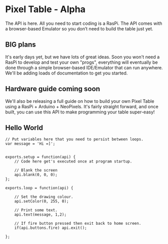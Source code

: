 # Pixel Table - Alpha

The API is here. All you need to start coding is a RasPi. The API comes with a browser-based Emulator so you don’t need to build the table just yet.

## BIG plans

It's early days yet, but we have lots of great ideas. Soon you won't need a RasPi to develop and test your own "progs", 
everything will eventually be done through a simple browser-based IDE/Emulator that can run anywhere.  We'll be adding 
loads of documentation to get you started.

## Hardware guide coming soon

We'll also be releasing a full guide on how to build your own Pixel Table using a RasPi + Arduino + NeoPixels. It's fairly straight
forward, and once built, you can use this API to make programming your table super-easy!


## Hello World

    // Put variables here that you need to persist between loops.
    var message = 'Hi =]';


    exports.setup = function(api) {
        // Code here get's executed once at program startup.
    
        // Blank the screen
        api.blank(0, 0, 0);
    };

    exports.loop = function(api) {

        // Set the drawing colour.
        api.setColor(0, 255, 0);

        // Print some text.
        api.text(message, 1,2);

        // If fire button pressed then exit back to home screen.
        if(api.buttons.fire) api.exit();

    };
